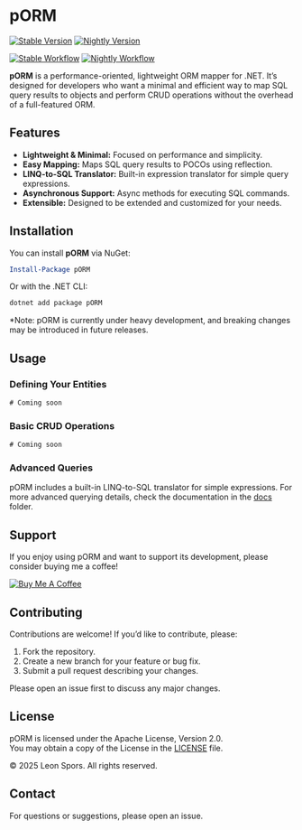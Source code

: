 # pORM
[![Stable Version](https://img.shields.io/badge/Stable-Disabled-lightgrey?style=flat-square)]()
[![Nightly Version](https://img.shields.io/badge/Nightly-GitHub%20Packages-blueviolet?style=flat-square)](https://github.com/LeonSpors/pORM/pkgs/nuget/pORM.Core)

[![Stable Workflow](https://github.com/LeonSpors/pORM/actions/workflows/nuget-stable.yml/badge.svg)](https://github.com/LeonSpors/pORM/actions/workflows/nuget-stable.yml)
[![Nightly Workflow](https://github.com/LeonSpors/pORM/actions/workflows/nuget-nightly.yml/badge.svg)](https://github.com/LeonSpors/pORM/actions/workflows/nuget-nightly.yml)




**pORM** is a performance-oriented, lightweight ORM mapper for .NET. It’s designed for developers who want a minimal and efficient way to map SQL query results to objects and perform CRUD operations without the overhead of a full-featured ORM.

## Features

- **Lightweight & Minimal:** Focused on performance and simplicity.
- **Easy Mapping:** Maps SQL query results to POCOs using reflection.
- **LINQ-to-SQL Translator:** Built-in expression translator for simple query expressions.
- **Asynchronous Support:** Async methods for executing SQL commands.
- **Extensible:** Designed to be extended and customized for your needs.

## Installation

You can install **pORM** via NuGet:

```powershell
Install-Package pORM
```

Or with the .NET CLI:

```bash
dotnet add package pORM
```

*Note: pORM is currently under heavy development, and breaking changes may be introduced in future releases.

## Usage

### Defining Your Entities

```csharp
# Coming soon
```

### Basic CRUD Operations

```csharp
# Coming soon
```

### Advanced Queries

pORM includes a built-in LINQ-to-SQL translator for simple expressions. For more advanced querying details, check the documentation in the [docs](docs/) folder.

## Support

If you enjoy using pORM and want to support its development, please consider buying me a coffee!

[![Buy Me A Coffee](https://img.buymeacoffee.com/button-api/?text=Buy%20me%20a%20coffee&emoji=☕&slug=spors&button_colour=FFDD00&font_colour=000000&font_family=Poppins&outline_colour=000000&coffee_colour=ffffff)](https://www.buymeacoffee.com/spors)

## Contributing

Contributions are welcome! If you’d like to contribute, please:

1. Fork the repository.
2. Create a new branch for your feature or bug fix.
3. Submit a pull request describing your changes.

Please open an issue first to discuss any major changes.

## License

pORM is licensed under the Apache License, Version 2.0.  
You may obtain a copy of the License in the [LICENSE](LICENSE) file.

© 2025 Leon Spors. All rights reserved.

## Contact

For questions or suggestions, please open an issue.